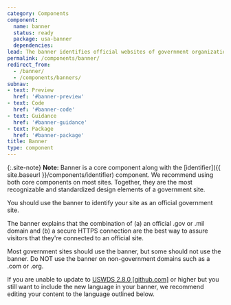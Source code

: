 ```yaml
---
category: Components
component:
  name: banner
  status: ready
  package: usa-banner
  dependencies:
lead: The banner identifies official websites of government organizations in the United States. It also helps visitors understand how to tell that a website is both official and secure.
permalink: /components/banner/
redirect_from:
  - /banner/
  - /components/banners/
subnav:
- text: Preview
  href: '#banner-preview'
- text: Code
  href: '#banner-code'
- text: Guidance
  href: '#banner-guidance'
- text: Package
  href: '#banner-package'
title: Banner
type: component
---
```


{:.site-note}
**Note:** Banner is a core component along with the [identifier]({{ site.baseurl }}/components/identifier) component. We recommend using both core components on most sites. Together, they are the most recognizable and standardized design elements of a government site.

You should use the banner to identify your site as an official government site.

The banner explains that the combination of (a) an official .gov or .mil domain and (b) a secure HTTPS connection are the best way to assure visitors that they're connected to an official site.

Most government sites should use the banner, but some should not use the banner. Do NOT use the banner on non-government domains such as a .com or .org.

If you are unable to update to [USWDS 2.8.0 [github.com]](https://github.com/uswds/uswds/releases) or higher but you still want to include the new language in your banner, we recommend editing your content to the language outlined below.
